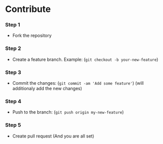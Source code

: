 # Contribute

### Step 1
-  Fork the repository

### Step 2
- Create a feature branch. Example: (`git checkout -b your-new-feature`)

### Step 3
- Commit the changes: (`git commit -am 'Add some feature'`) (will additionaly add the new changes)

### Step 4
- Push to the branch: (`git push origin my-new-feature`)

### Step 5
- Create pull request (And you are all set)

